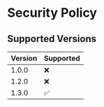 # Security Policy

## Supported Versions


| Version | Supported          |
| ------- | ------------------ |
| 1.0.0   | :x:                |
| 1.2.0   | :x:                |
| 1.3.0   | :white_check_mark: |
